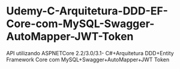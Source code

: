 # Udemy-C-Arquitetura-DDD-EF-Core-com-MySQL-Swagger-AutoMapper-JWT-Token
API utilizando ASPNETCore 2.2/3.0/3.1- C#+Arquitetura DDD+Entity Framework Core com MySQL+Swagger+AutoMapper+JWT Token
